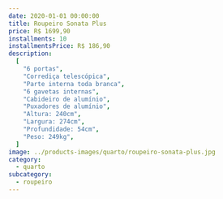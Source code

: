 ```yaml
---
date: 2020-01-01 00:00:00
title: Roupeiro Sonata Plus
price: R$ 1699,90
installments: 10
installmentsPrice: R$ 186,90
description:
  [
    "6 portas",
    "Corrediça telescópica",
    "Parte interna toda branca",
    "6 gavetas internas",
    "Cabideiro de alumínio",
    "Puxadores de alumínio",
    "Altura: 240cm",
    "Largura: 274cm",
    "Profundidade: 54cm",
    "Peso: 249kg",
  ]
image: ../products-images/quarto/roupeiro-sonata-plus.jpg
category:
  - quarto
subcategory:
  - roupeiro
---
```

